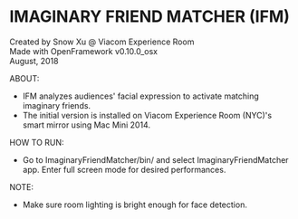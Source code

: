 # IMAGINARY FRIEND MATCHER (IFM)
Created by Snow Xu @ Viacom Experience Room <br />
Made with OpenFramework v0.10.0_osx <br />
August, 2018

ABOUT: 
* IFM analyzes audiences' facial expression to activate matching imaginary friends.
* The initial version is installed on Viacom Experience Room (NYC)'s smart mirror using Mac Mini 2014.

HOW TO RUN:
* Go to ImaginaryFriendMatcher/bin/ and select ImaginaryFriendMatcher app. Enter full screen mode for desired performances.

NOTE:
* Make sure room lighting is bright enough for face detection.

